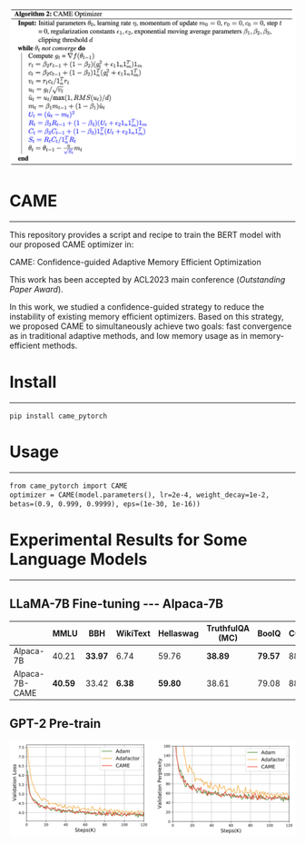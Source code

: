 ![CAME_code](came.png)

# CAME 

*** 
This repository provides a script and recipe to train the BERT model with our proposed CAME optimizer in:

CAME: Confidence-guided Adaptive Memory Efficient Optimization

This work has been accepted by ACL2023 main conference (*Outstanding Paper Award*).

In this work, we studied a confidence-guided strategy to reduce the instability of existing memory efficient optimizers. Based on this strategy, we proposed CAME to simultaneously achieve two goals: fast convergence as in traditional adaptive methods, and low memory usage as in memory-efficient methods.

# Install
***
``` 
pip install came_pytorch
```

# Usage
***
```
from came_pytorch import CAME
optimizer = CAME(model.parameters(), lr=2e-4, weight_decay=1e-2, betas=(0.9, 0.999, 0.9999), eps=(1e-30, 1e-16))
```


# Experimental Results for Some Language Models
***

## LLaMA-7B Fine-tuning --- Alpaca-7B

|                | MMLU      | BBH       | WikiText | Hellaswag | TruthfulQA (MC) | BoolQ     | COPA  | WSC       | WIC       |
|----------------|-----------|-----------|----------|-----------|-----------------|-----------|-------|-----------|-----------|
| Alpaca-7B      | 40.21     | **33.97** | 6.74     | 59.76     | **38.89**       | **79.57** | 88.00 | 46.15     | 49.84     | 
| Alpaca-7B-CAME | **40.59** | 33.42     | **6.38** | **59.80** | 38.61           | 79.08     | 88.00 | **49.04** | **50.78** |

## GPT-2 Pre-train

![CAME_gpt2](gpt-2_came.png)
